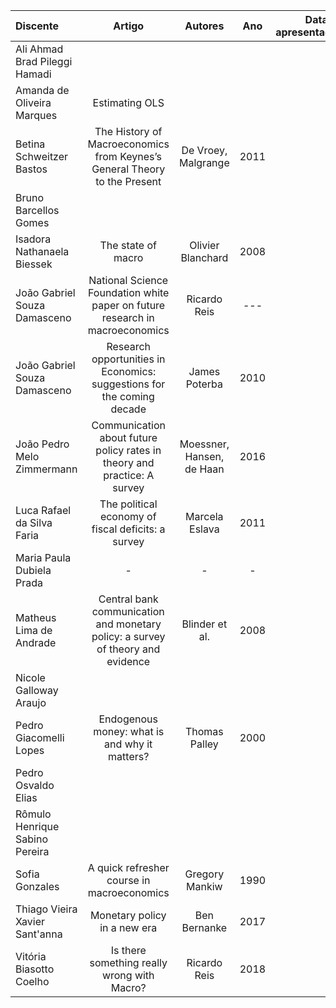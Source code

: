 | Discente | Artigo | Autores | Ano | Data de apresentação |
| :--- | :---: | :---: | :---: | ---: |
| Ali Ahmad Brad Pileggi Hamadi |  |  |  |  |
| Amanda de Oliveira Marques | Estimating OLS |  |  |  |
| Betina Schweitzer Bastos | The History of Macroeconomics from Keynes’s General Theory to the Present | De Vroey, Malgrange | 2011 |  |
| Bruno Barcellos Gomes |  |  |  |  |
| Isadora Nathanaela Biessek | The state of macro | Olivier Blanchard | 2008 |  |
| João Gabriel Souza Damasceno | National Science Foundation white paper on future research in macroeconomics | Ricardo Reis | --- |  |
| João Gabriel Souza Damasceno | Research opportunities in Economics: suggestions for the coming decade | James Poterba | 2010 |  |
| João Pedro Melo Zimmermann | Communication about future policy rates in theory and practice: A survey | Moessner, Hansen, de Haan | 2016 |  |
| Luca Rafael da Silva Faria | The political economy of fiscal deficits: a survey | Marcela Eslava | 2011 |  |
| Maria Paula Dubiela Prada | - | - | - | - |
| Matheus Lima de Andrade | Central bank communication and monetary policy: a survey of theory and evidence | Blinder et al. | 2008 |  |
| Nicole Galloway Araujo |  |  |  |  |
| Pedro Giacomelli Lopes | Endogenous money: what is and why it matters? | Thomas Palley | 2000 |  |
| Pedro Osvaldo Elias |  |  |  |  |
| Rômulo Henrique Sabino Pereira |  |  |  |  |
| Sofia Gonzales | A quick refresher course in macroeconomics | Gregory Mankiw | 1990 |  |
| Thiago Vieira Xavier Sant'anna | Monetary policy in a new era | Ben Bernanke | 2017 |  |
| Vitória Biasotto Coelho | Is there something really wrong with Macro? | Ricardo Reis | 2018 |  |
